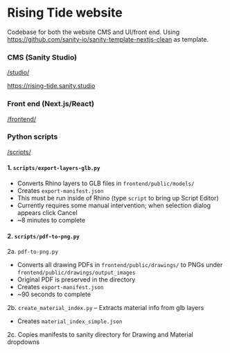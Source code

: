 # Rising Tide website
Codebase for both the website CMS and UI/front end. Using https://github.com/sanity-io/sanity-template-nextjs-clean as template.

### CMS (Sanity Studio)
[/studio/](/studio/)

https://rising-tide.sanity.studio


### Front end (Next.js/React)
[/frontend/](/frontend/)

### Python scripts
[/scripts/](/scripts/)

#### 1. `scripts/export-layers-glb.py` 
- Converts Rhino layers to GLB files in `frontend/public/models/`
- Creates `export-manifest.json`
- This must be run inside of Rhino (type `script` to bring up Script Editor)
- Currently requires some manual intervention; when selection dialog appears click Cancel
- ~8 minutes to complete

#### 2. `scripts/pdf-to-png.py`
2a. `pdf-to-png.py`
- Converts all drawing PDFs in `frontend/public/drawings/` to PNGs under `frontend/public/drawings/output_images`
- Original PDF is preserved in the directory
- Creates `export-manifest.json`
- ~90 seconds to complete

2b. `create_material_index.py`
– Extracts material info from glb layers
- Creates `material_index_simple.json`

2c. Copies manifests to sanity directory for Drawing and Material dropdowns
